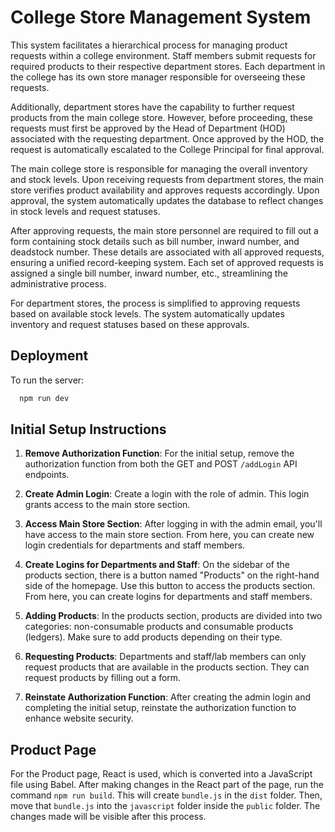 
# College Store Management System

This system facilitates a hierarchical process for managing product requests within a college environment. Staff members submit requests for required products to their respective department stores. Each department in the college has its own store manager responsible for overseeing these requests.

Additionally, department stores have the capability to further request products from the main college store. However, before proceeding, these requests must first be approved by the Head of Department (HOD) associated with the requesting department. Once approved by the HOD, the request is automatically escalated to the College Principal for final approval.

The main college store is responsible for managing the overall inventory and stock levels. Upon receiving requests from department stores, the main store verifies product availability and approves requests accordingly. Upon approval, the system automatically updates the database to reflect changes in stock levels and request statuses.

After approving requests, the main store personnel are required to fill out a form containing stock details such as bill number, inward number, and deadstock number. These details are associated with all approved requests, ensuring a unified record-keeping system. Each set of approved requests is assigned a single bill number, inward number, etc., streamlining the administrative process.

For department stores, the process is simplified to approving requests based on available stock levels. The system automatically updates inventory and request statuses based on these approvals.


## Deployment

To run the server:

```bash
  npm run dev
```

## Initial Setup Instructions

1. **Remove Authorization Function**: For the initial setup, remove the authorization function from both the GET and POST `/addLogin` API endpoints.

2. **Create Admin Login**: Create a login with the role of admin. This login grants access to the main store section. 

3. **Access Main Store Section**: After logging in with the admin email, you'll have access to the main store section. From here, you can create new login credentials for departments and staff members.

4. **Create Logins for Departments and Staff**: On the sidebar of the products section, there is a button named "Products" on the right-hand side of the homepage. Use this button to access the products section. From here, you can create logins for departments and staff members.

5. **Adding Products**: In the products section, products are divided into two categories: non-consumable products and consumable products (ledgers). Make sure to add products depending on their type.

6. **Requesting Products**: Departments and staff/lab members can only request products that are available in the products section. They can request products by filling out a form.

7. **Reinstate Authorization Function**: After creating the admin login and completing the initial setup, reinstate the authorization function to enhance website security.

## Product Page

For the Product page, React is used, which is converted into a JavaScript file using Babel. After making changes in the React part of the page, run the command `npm run build`. This will create `bundle.js` in the `dist` folder. Then, move that `bundle.js` into the `javascript` folder inside the `public` folder. The changes made will be visible after this process.
